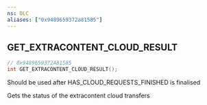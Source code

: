 ```yaml
---
ns: DLC
aliases: ["0x9489659372a81585"]
---
```

## GET_EXTRACONTENT_CLOUD_RESULT

```c
// 0x9489659372A81585
int GET_EXTRACONTENT_CLOUD_RESULT();
```

Should be used after HAS_CLOUD_REQUESTS_FINISHED is finalised

Gets the status of the extracontent cloud transfers

